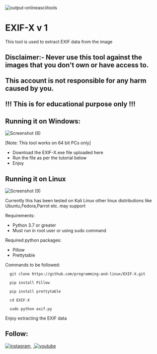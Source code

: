 ![output-onlineasciitools](https://user-images.githubusercontent.com/75821832/147381161-e5b87747-2f2a-4825-a8c2-fc3672f80026.png)


# EXIF-X v 1
This tool is used to extract EXIF data from the image

## Disclaimer:- Never use this tool against the images that you don't own or have access to.<br><br>This account is not responsible for any harm caused by you.<br><br>!!! This is for educational purpose only !!!

## Running it on Windows:

![Screenshot (8)](https://user-images.githubusercontent.com/75821832/147381794-bfcf1b7c-9683-45a8-b784-cb0ef5e93a7a.png)

[Note: This tool works on 64 bit PCs only]
* Download the EXIF-X.exe file uploaded here 
* Run the file as per the tutorial below
* Enjoy

## Running it on Linux

![Screenshot (9)](https://user-images.githubusercontent.com/75821832/147382162-60c64a2e-8a10-49cb-a660-334388c00667.png)

Currently this has been tested on Kali Linux other linux distributions like Ubuntu,Fedora,Parrot etc. may support

Requirements:

   * Python 3.7 or greater
   * Must run in root user or using sudo command

Required python packages:
  
  * Pillow
  * Prettytable

Commands to be followed:

      git clone https://github.com/programming-and-linux/EXIF-X.git
      
      pip install Pillow
      
      pip install prettytable
      
      cd EXIF-X
      
      sudo python exif.py
      
Enjoy extracting the EXIF data

## Follow:

<a href='https://www.instagram.com/programming.and.linux/' target='_blank'> ![instagram](https://user-images.githubusercontent.com/75821832/147382502-ffbba5b4-c2f0-4c41-96d0-181d78e25fa6.png) <a>&nbsp;<a href='https://www.youtube.com/channel/UCXcA-zOS4fOa0pMnYLzPACw' target='_blank'> ![youtube](https://user-images.githubusercontent.com/75821832/147382610-f86ffc07-1b37-4211-9b97-3b4d6d0baa5d.png) </a>
